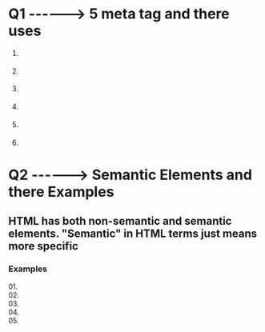 
# Q1 ------>  5 meta tag and there uses

01. <meta charset="UTF-8"><!-- The character encoding, emojis create-->

02. <meta name="keywords" content=""> <!-- Short or mid description about the content keywords of our website -->

03. <meta name="description" content=""> <!-- Short or mid description about the contents of our website -->

04. <meta name="author" content=""> <!-- The name of the author of the webpage -->

05. <meta name="refresh" content="50"><!-- writing this code will make sure the browser refreshes after every 50seconds -->

06. <meta name="viewport" content="width=device-width, initial-scale=1.0"><!-- This makes sure that the webpage is supported on all devices -->


# Q2 ------> Semantic Elements and there Examples

<h2> HTML has both non-semantic and semantic elements. "Semantic" in HTML terms just means more specific</h2>

<h3> Examples </h3>
01. <nav> </nav>
02. <main> </main>
03. <section> </section>
04. <article> </article>
05. <footer> </footer>


